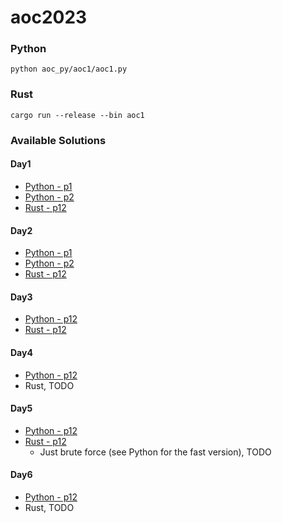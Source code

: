 # aoc2023

### Python
`python aoc_py/aoc1/aoc1.py`

### Rust
`cargo run --release --bin aoc1`

### Available Solutions
#### Day1
- [Python - p1](aoc_py/aoc1/aoc1.py)
- [Python - p2](aoc_py/aoc1/aoc12.py)
- [Rust - p12](src/bin/aoc1/main.rs)
#### Day2
- [Python - p1](aoc_py/aoc2/aoc2.py)
- [Python - p2](aoc_py/aoc2/aoc22.py)
- [Rust - p12](src/bin/aoc2/main.rs)
#### Day3
- [Python - p12](aoc_py/aoc3/aoc3.py)
- [Rust - p12](src/bin/aoc3/main.rs)
#### Day4
- [Python - p12](aoc_py/aoc4/aoc4.py)
- Rust, TODO
#### Day5
- [Python - p12](aoc_py/aoc5/aoc5.py)
- [Rust - p12](src/bin/aoc3/main.rs)
    - Just brute force (see Python for the fast version), TODO
#### Day6
- [Python - p12](aoc_py/aoc6/aoc6.py)
- Rust, TODO